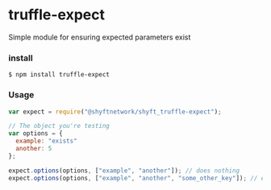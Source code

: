 # truffle-expect
Simple module for ensuring expected parameters exist

### install

```
$ npm install truffle-expect
```

### Usage

```javascript
var expect = require("@shyftnetwork/shyft_truffle-expect");

// The object you're testing
var options = {
  example: "exists"
  another: 5
};

expect.options(options, ["example", "another"]); // does nothing
expect.options(options, ["example", "another", "some_other_key"]); // errors because options["some_other_key"] is undefined
```
